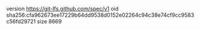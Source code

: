 version https://git-lfs.github.com/spec/v1
oid sha256:cfa962673ee17229b64dd9538d0152e02264c94c38e74cf9cc9583c56fd29721
size 8669
